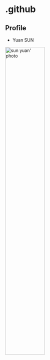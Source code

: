 # .github

## Profile

- Yuan SUN
<img src="https://user-images.githubusercontent.com/96614817/148487027-79dd6e86-1cb5-434b-b2b3-2288f3aa3bed.jpeg" alt="sun yuan' photo" width="50%" />






